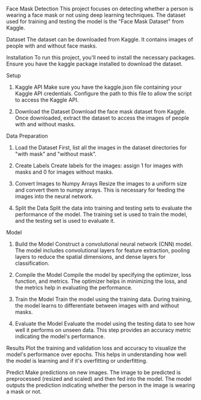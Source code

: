 Face Mask Detection
This project focuses on detecting whether a person is wearing a face mask or not using deep learning techniques. The dataset used for training and testing the model is the "Face Mask Dataset" from Kaggle.

Dataset
The dataset can be downloaded from Kaggle. It contains images of people with and without face masks.

Installation
To run this project, you'll need to install the necessary packages. Ensure you have the kaggle package installed to download the dataset.

Setup
1. Kaggle API
Make sure you have the kaggle.json file containing your Kaggle API credentials. Configure the path to this file to allow the script to access the Kaggle API.

2. Download the Dataset
Download the face mask dataset from Kaggle. Once downloaded, extract the dataset to access the images of people with and without masks.

Data Preparation
1. Load the Dataset
First, list all the images in the dataset directories for "with mask" and "without mask".

2. Create Labels
Create labels for the images: assign 1 for images with masks and 0 for images without masks.

3. Convert Images to Numpy Arrays
Resize the images to a uniform size and convert them to numpy arrays. This is necessary for feeding the images into the neural network.

4. Split the Data
Split the data into training and testing sets to evaluate the performance of the model. The training set is used to train the model, and the testing set is used to evaluate it.

Model
1. Build the Model
Construct a convolutional neural network (CNN) model. The model includes convolutional layers for feature extraction, pooling layers to reduce the spatial dimensions, and dense layers for classification.

2. Compile the Model
Compile the model by specifying the optimizer, loss function, and metrics. The optimizer helps in minimizing the loss, and the metrics help in evaluating the performance.

3. Train the Model
Train the model using the training data. During training, the model learns to differentiate between images with and without masks.

4. Evaluate the Model
Evaluate the model using the testing data to see how well it performs on unseen data. This step provides an accuracy metric indicating the model's performance.

Results
Plot the training and validation loss and accuracy to visualize the model's performance over epochs. This helps in understanding how well the model is learning and if it's overfitting or underfitting.

Predict
Make predictions on new images. The image to be predicted is preprocessed (resized and scaled) and then fed into the model. The model outputs the prediction indicating whether the person in the image is wearing a mask or not.

